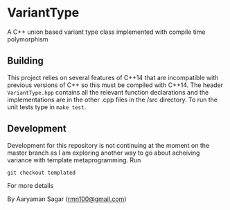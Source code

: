 # VariantType

A C++ union based variant type class implemented with compile time
polymorphism 

## Building
This project relies on several features of C++14 that are incompatible with
previous versions of C++ so this must be compiled with C++14.  The header
`VariantType.hpp` contains all the relevant function declarations and the
implementations are in the other .cpp files in the /src directory.  To run the
unit tests type in ``make test``. 

## Development
Development for this repository is not continuing at the moment on the
master branch as I am exploring another way to go about acheiving variance
with template metaprogramming.  Run

```shell
git checkout templated
```

For more details

By Aaryaman Sagar (rmn100@gmail.com) 

